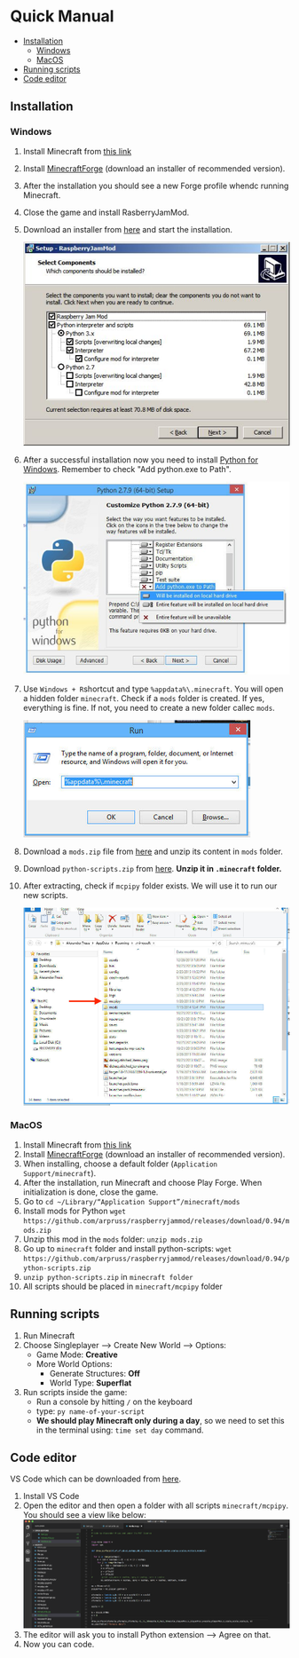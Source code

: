 
# Quick Manual

* [Installation](#installation)
	* [Windows](#windows)
	* [MacOS](#macos)
* [Running scripts](#running-scripts)
* [Code editor](#code-editor)


## Installation

### Windows

1. Install Minecraft from [this link](https://minecraft.net/pl-pl/download/)
2. Install [MinecraftForge](https://files.minecraftforge.net/) (download an installer of recommended version).
3. After the installation you should see a new Forge profile whendc running Minecraft.
4. Close the game and install RasberryJamMod.
5. Download an installer from [here](https://github.com/arpruss/raspberryjammod/releases/download/0.94/RaspberryJamMod-Installer.exe) and start the installation.

	![](img/rasberry-jam-mod-installer.jpg)

6. After a successful installation now you need to install [Python for Windows](https://www.python.org/downloads/release/python-365/). Remember to check "Add python.exe to Path".

	![](img/python-installer.jpg)

7. Use `Windows + R`shortcut and type `%appdata%\.minecraft`. You will open a hidden folder `minecraft`. Check if a `mods` folder is created. If yes, everything is fine. If not, you need to create a new folder callec `mods`.

	![](img/appdata.jpg)

8. Download a `mods.zip` file from [here](https://github.com/arpruss/raspberryjammod/releases/download/0.94/mods.zip) and unzip its content in `mods` folder.
9. Download `python-scripts.zip` from [here](https://github.com/arpruss/raspberryjammod/releases/download/0.94/python-scripts.zip). **Unzip it in `.minecraft` folder.**
10. After extracting, check if `mcpipy` folder exists. We will use it to run our new scripts.

	![](img/mods-mcpipy.jpg)

### MacOS

1. Install Minecraft from [this link](https://minecraft.net/pl-pl/download/)
2. Install [MinecraftForge](https://files.minecraftforge.net/) (download an installer of recommended version).
3. When installing, choose a default folder (`Application Support/minecraft`).
4. After the installation, run Minecraft and choose Play Forge. When initialization is done, close the game.
5. Go to `cd ~/Library/“Application Support”/minecraft/mods`
6. Install mods for Python `wget https://github.com/arpruss/raspberryjammod/releases/download/0.94/mods.zip`
7. Unzip this mod in the `mods` folder: `unzip mods.zip`
8. Go up to `minecraft` folder and install python-scripts: `wget https://github.com/arpruss/raspberryjammod/releases/download/0.94/python-scripts.zip`
9. `unzip python-scripts.zip` in `minecraft folder`
10. All scripts should be placed in `minecraft/mcpipy` folder


## Running scripts

1. Run Minecraft
2. Choose Singleplayer --> Create New World --> Options:
	- Game Mode: **Creative**
	- More World Options:
	    - Generate Structures: **Off**
	    - World Type: **Superflat**
3. Run scripts inside the game:
   - Run a console by hitting `/` on the keyboard
   - type: `py name-of-your-script`
   - **We should play Minecraft only during a day**, so we need to set this in the terminal using: `time set day` command.


## Code editor

VS Code which can be downloaded from [here](https://code.visualstudio.com/).

1. Install VS Code
2. Open the editor and then open a folder with all scripts `minecraft/mcpipy`. You should see a view like below:
![](img/vscode.png)
3. The editor will ask you to install Python extension --> Agree on that.
4. Now you can code.



